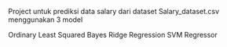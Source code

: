 Project untuk prediksi data salary dari dataset Salary_dataset.csv menggunakan 3 model

Ordinary Least Squared
Bayes Ridge Regression
SVM Regressor
